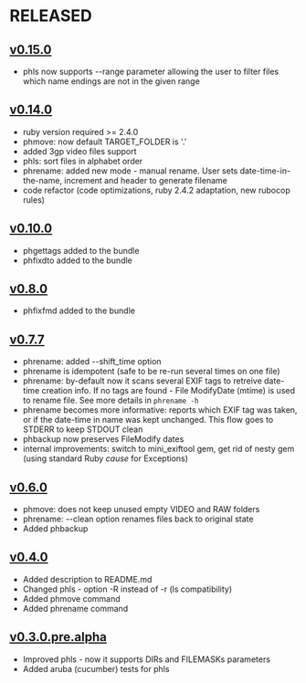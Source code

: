 # RELEASED

## [v0.15.0](https://github.com/andrewbiz/phtools/compare/v0.14.0...v0.15.0)
* phls now supports --range parameter allowing the user to filter files which name endings are not in the given range

## [v0.14.0](https://github.com/andrewbiz/phtools/compare/v0.10.0...v0.14.0)
* ruby version required >= 2.4.0
* phmove: now default TARGET_FOLDER is '.'
* added 3gp video files support
* phls: sort files in alphabet order
* phrename: added new mode - manual rename. User sets date-time-in-the-name, increment and header to generate filename
* code refactor (code optimizations, ruby 2.4.2 adaptation, new rubocop rules)

## [v0.10.0](https://github.com/andrewbiz/phtools/compare/v0.8.0...v0.10.0)
* phgettags added to the bundle
* phfixdto added to the bundle

## [v0.8.0](https://github.com/andrewbiz/phtools/compare/v0.7.7...v0.8.0)
* phfixfmd added to the bundle

## [v0.7.7](https://github.com/andrewbiz/phtools/compare/v0.6.0...v0.7.7)
* phrename: added --shift_time option
* phrename is idempotent (safe to be re-run several times on one file)
* phrename: by-default now it scans several EXIF tags to retreive date-time creation info. If no tags are found - File ModifyDate (mtime) is used to rename file. See more details in `phrename -h`
* phrename becomes more informative: reports which EXIF tag was taken, or if the date-time in name was kept unchanged. This flow goes to STDERR to keep STDOUT clean
* phbackup now preserves FileModify dates
* internal improvements: switch to mini_exiftool gem, get rid of nesty gem (using standard Ruby *cause* for Exceptions)

## [v0.6.0](https://github.com/andrewbiz/phtools/compare/v0.4.0...v0.6.0)
* phmove: does not keep unused empty VIDEO and RAW folders
* phrename: --clean option renames files back to original state
* Added phbackup


## [v0.4.0](https://github.com/andrewbiz/phtools/compare/v0.3.0.pre.alpha...v0.4.0)
* Added description to README.md
* Changed phls - option -R instead of -r (ls compatibility)
* Added phmove command
* Added phrename command

## [v0.3.0.pre.alpha](https://github.com/andrewbiz/phtools/compare/v0.2.4...v0.3.0.pre.alpha)

* Improved phls - now it supports DIRs and FILEMASKs parameters
* Added aruba (cucumber) tests for phls
